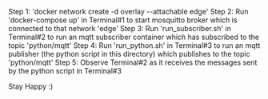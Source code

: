 Step 1: 'docker network create -d overlay --attachable edge'
Step 2: Run 'docker-compose up' in Terminal#1 to start mosquitto broker which is connected to that network 'edge'
Step 3: Run 'run_subscriber.sh' in Terminal#2 to run an mqtt subscriber container which has subscribed to the topic 'python/mqtt'
Step 4: Run 'run_python.sh' in Terminal#3 to run an mqtt publisher (the python script in this directory) which publishes to the topic 'python/mqtt'
Step 5: Observe Terminal#2 as it receives the messages sent by the python script in Terminal#3

Stay Happy :)

